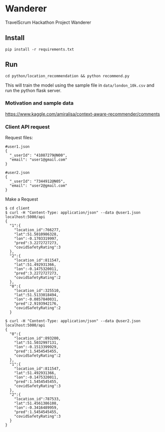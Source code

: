 # Wanderer
TravelScrum Hackathon Project Wanderer

## Install
```pip install -r requirements.txt```

## Run 
```cd python/location_recommendation && python recommend.py```

This will train the model using the sample file in `data/london_10k.csv` and run the python flask server.

### Motivation and sample data
https://www.kaggle.com/amiralisa/context-aware-recommender/comments


### Client API request
Request files: 
```
#user1.json
{
  "_userId": "41087279@N00",
  "email": "user1@gmail.com"
}

#user2.json
{
  "_userId": "7344912@N05",
  "email": "user2@gmail.com"
}
```

Make a Request
```
$ cd client
$ curl -H "Content-Type: application/json" --data @user1.json localhost:5000/api
{
  "1":{
    "location_id":766277,
    "lat":51.5010986328,
    "lon":-0.1703319997,
    "pred":3.2272727273,
    "covidSafetyRating":3
  },
  "2":{
    "location_id":811547,
    "lat":51.492931366,
    "lon":-0.1475320011,
    "pred":3.2272727273,
    "covidSafetyRating":2
  },
  "0":{
    "location_id":325510,
    "lat":51.5133018494,
    "lon":-0.0857840031,
    "pred":2.9193942176,
    "covidSafetyRating":2
  }

$ curl -H "Content-Type: application/json" --data @user2.json localhost:5000/api
{
  "0":{
    "location_id":893200,
    "lat":51.5032997131,
    "lon":-0.1513399929,
    "pred":1.5454545455,
    "covidSafetyRating":2
  },
  "1":{
    "location_id":811547,
    "lat":51.492931366,
    "lon":-0.1475320011,
    "pred":1.5454545455,
    "covidSafetyRating":3
  },
  "2":{
    "location_id":787533,
    "lat":51.4561386108,
    "lon":-0.3416489959,
    "pred":1.5454545455,
    "covidSafetyRating":3
  }
}
```
